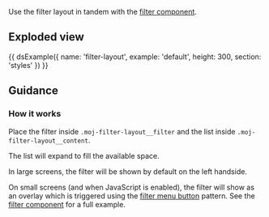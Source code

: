Use the filter layout in tandem with the [filter component](/components/filter/).

## Exploded view

{{ dsExample({
  name: 'filter-layout',
  example: 'default',
  height: 300,
  section: 'styles'
}) }}

## Guidance

### How it works

Place the filter inside `.moj-filter-layout__filter` and the list inside `.moj-filter-layout__content`.

The list will expand to fill the available space.

In large screens, the filter will be shown by default on the left handside.

On small screens (and when JavaScript is enabled), the filter will show as an overlay which is triggered using the [filter menu button](/patterns/filter-menu-button/) pattern. See the [filter component](/components/filter/) for a full example.